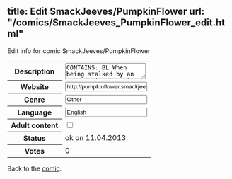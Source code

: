 title: Edit SmackJeeves/PumpkinFlower
url: "/comics/SmackJeeves_PumpkinFlower_edit.html"
---
Edit info for comic SmackJeeves/PumpkinFlower

<form name="comic" action="http://gaepostmail.appengine.com/comic" name="post">
<table class="comicinfo">
<tr>
<th>Description</th><td><textarea name="description">CONTAINS: BL When being stalked by an amnesiatic ghost is the best thing going for you there may be a problem. Now if only the ghost could understand the term 'personal space.' FINISHED</textarea></td>
</tr>
<tr>
<th>Website</th><td><input type="text" name="url" value="http://pumpkinflower.smackjeeves.com/comics/"/></td>
</tr>
<tr>
<th>Genre</th><td><input type="text" name="genre" value="Other"/></td>
</tr>
<tr>
<th>Language</th><td><input type="text" name="language" value="English"/></td>
</tr>
<tr>
<th>Adult content</th><td><input type="checkbox" name="adult" value="adult" /></td>
</tr>
<tr>
<th>Status</th><td>ok on 11.04.2013</td>
</tr>
<tr>
<th>Votes</th><td>0</div></td>
</tr>
</table>
</form>

Back to the [comic](/comics/SmackJeeves_PumpkinFlower.html).
